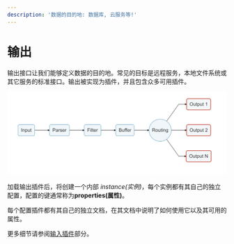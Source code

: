 ```yaml
---
description: '数据的目的地: 数据库, 云服务等!'
---
```


# 输出

输出接口让我们能够定义数据的目的地。常见的目标是远程服务，本地文件系统或其它服务的标准接口。输出被实现为插件，并且包含众多可用插件。

![](../../.gitbook/assets/logging_pipeline_output.png)

加载输出插件后，将创建一个内部 _instance\(实例\)_，每个实例都有其自己的独立配置，配置的键通常称为**properties\(属性\)**。

每个配置插件都有其自己的独立文档，在其文档中说明了如何使用它以及其可用的属性。

更多细节请参阅[输入插件](../../pipeline/inputs/)部分。

